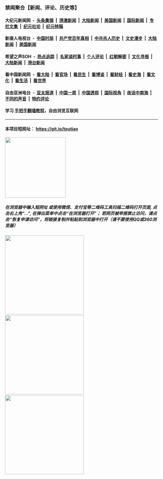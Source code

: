 ### 禁闻聚合【新闻、评论、历史等】

#### 大纪元新闻网 &nbsp;-&nbsp; [头条集锦](indexes/E头条集锦.md?t=03190031) &nbsp;|&nbsp; [港澳新闻](indexes/E港澳新闻.md?t=03190031)  &nbsp;|&nbsp; [大陆新闻](indexes/E大陆新闻.md?t=03190031) &nbsp;|&nbsp; [美国新闻](indexes/E美国新闻.md?t=03190031) &nbsp;|&nbsp; [国际新闻](indexes/E国际新闻.md?t=03190031) &nbsp;|&nbsp; [专栏文集](indexes/E专栏文集.md?t=03190031) &nbsp;|&nbsp; [纪元社论](indexes/E纪元社论.md?t=03190031) &nbsp;|&nbsp; [纪元特稿](indexes/E纪元特稿.md?t=03190031) 

#### 新唐人电视台 &nbsp;-&nbsp; [中国时局](indexes/N中国时局.md?t=03190031) &nbsp;|&nbsp; [共产党百年真相](indexes/N共产党百年真相.md?t=03190031) &nbsp;|&nbsp; [中共杀人历史](indexes/N中共杀人历史.md?t=03190031) &nbsp;|&nbsp; [文史漫步](indexes/N文史漫步.md?t=03190031) &nbsp;|&nbsp; [大陆新闻](indexes/N大陆新闻.md?t=03190031) &nbsp;|&nbsp; [美国新闻](indexes/N美国新闻.md?t=03190031)

#### 希望之声SOH &nbsp;-&nbsp; [热点追踪](indexes/H热点追踪.md?t=03190031) &nbsp;|&nbsp; [名家谈时事](indexes/H名家谈时事.md?t=03190031) &nbsp;|&nbsp; [个人评论](indexes/H个人评论.md?t=03190031)  &nbsp;|&nbsp; [红朝解密](indexes/H红朝解密.md?t=03190031) &nbsp;|&nbsp; [文化寻根](indexes/H文化寻根.md?t=03190031) &nbsp;|&nbsp; [大陆新闻](indexes/H大陆新闻.md?t=03190031) &nbsp;|&nbsp; [港台新闻](indexes/H港台新闻.md?t=03190031)

#### 看中国新闻网 &nbsp;-&nbsp; [看大陆](indexes/S看大陆.md?t=03190031) &nbsp;|&nbsp; [看官场](indexes/S看官场.md?t=03190031) &nbsp;|&nbsp; [看民生](indexes/S看民生.md?t=03190031)  &nbsp;|&nbsp; [看博谈](indexes/S看博谈.md?t=03190031) &nbsp;|&nbsp; [看财经](indexes/S看财经.md?t=03190031) &nbsp;|&nbsp; [看史海](indexes/S看史海.md?t=03190031) &nbsp;|&nbsp; [看文化](indexes/S看文化.md?t=03190031) &nbsp;|&nbsp; [看生活](indexes/S看生活.md?t=03190031) &nbsp;|&nbsp; [看世界](indexes/S看世界.md?t=03190031)

#### 自由亚洲电台 &nbsp;-&nbsp; [亚太报道](indexes/R亚太报道.md?t=03190031) &nbsp;|&nbsp; [中国一周](indexes/R中国一周.md?t=03190031) &nbsp;|&nbsp; [中国透视](indexes/R中国透视.md?t=03190031)  &nbsp;|&nbsp; [国际视角](indexes/R国际视角.md?t=03190031) &nbsp;|&nbsp; [夜话中南海](indexes/R夜话中南海.md?t=03190031) &nbsp;|&nbsp; [不同的声音](indexes/R不同的声音.md?t=03190031) &nbsp;|&nbsp; [特约评论](indexes/R特约评论.md?t=03190031)

#### 学习 [手把手翻墙教程](https://github.com/gfw-breaker/guides/wiki)，自由浏览互联网

----

#### 本项目短网址： https://git.io/toutiao
<img src="https://raw.githubusercontent.com/gfw-breaker/banned-news/master/scripts/img/qr.png" width="200px"/>  

##### 在浏览器中输入短网址 或使用微信、支付宝等二维码工具扫描二维码打开页面, 点击右上角"...", 在弹出菜单中点击“在浏览器打开”； 若网页被举报禁止访问，请点击“恢复申请访问”，将链接复制并粘贴到浏览器中打开（请不要使用QQ或360浏览器）

<img src="https://raw.githubusercontent.com/gfw-breaker/banned-news/master/scripts/img/1.png" width="260px"/> &nbsp; <img src="https://raw.githubusercontent.com/gfw-breaker/banned-news/master/scripts/img/2.png" width="260px"/> &nbsp; <img src="https://raw.githubusercontent.com/gfw-breaker/banned-news/master/scripts/img/3.png" width="260px"/>
